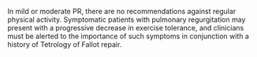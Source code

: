 In mild or moderate PR, there are no recommendations against regular physical activity. Symptomatic patients with pulmonary regurgitation may present with a progressive decrease in exercise tolerance, and clinicians must be alerted to the importance of such symptoms in conjunction with a history of Tetrology of Fallot repair.
